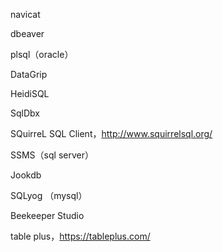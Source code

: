 navicat

dbeaver

plsql（oracle）

DataGrip

HeidiSQL 

SqlDbx

SQuirreL SQL Client，http://www.squirrelsql.org/

SSMS（sql server）

Jookdb

SQLyog （mysql）

Beekeeper Studio

table plus，https://tableplus.com/

